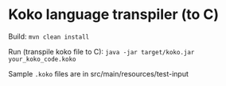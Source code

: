 # Koko language transpiler (to C) #

Build: `mvn clean install`

Run (transpile koko file to C): `java -jar target/koko.jar your_koko_code.koko`

Sample `.koko` files are in src/main/resources/test-input
